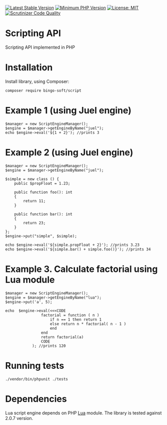 [![Latest Stable Version](https://poser.pugx.org/bingo-soft/script/v/stable.png)](https://packagist.org/packages/bingo-soft/script)
[![Minimum PHP Version](https://img.shields.io/badge/php-%3E%3D%207.4-8892BF.svg)](https://php.net/)
[![License: MIT](https://img.shields.io/badge/License-MIT-green.svg)](https://opensource.org/licenses/MIT)
[![Scrutinizer Code Quality](https://scrutinizer-ci.com/g/bingo-soft/script/badges/quality-score.png?b=main)](https://scrutinizer-ci.com/g/bingo-soft/script/?branch=main)

# Scripting API

Scripting API implemented in PHP

# Installation

Install library, using Composer:

```
composer require bingo-soft/script
```

# Example 1 (using Juel engine)

```
$manager = new ScriptEngineManager();
$engine = $manager->getEngineByName("juel");
echo $engine->eval('${1 + 2}'); //prints 3
```

# Example 2 (using Juel engine)

```
$manager = new ScriptEngineManager();
$engine = $manager->getEngineByName("juel");

$simple = new class () {
    public $propFloat = 1.23;

    public function foo(): int
    {
        return 11;
    }

    public function bar(): int
    {
        return 23;
    }
};
$engine->put("simple", $simple);

echo $engine->eval('${simple.propFloat + 2}'); //prints 3.23
echo $engine->eval('${simple.bar() + simple.foo()}'); //prints 34
```

# Example 3. Calculate factorial using Lua module

```
$manager = new ScriptEngineManager();
$engine = $manager->getEngineByName("lua");
$engine->put('a', 5);

echo  $engine->eval(<<<CODE
                factorial = function ( n )
                    if n == 1 then return 1
                    else return n * factorial( n - 1 )
                    end
                end
                return factorial(a)
                CODE
            ); //prints 120

```

# Running tests

```
./vendor/bin/phpunit ./tests
```

# Dependencies

Lua script engine depends on PHP [Lua](https://pecl.php.net/package/lua) module. The library is tested against 2.0.7 version.